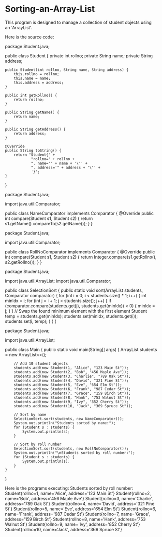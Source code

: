 # Sorting-an-Array-List
This program is designed to manage a collection of student objects using an 'ArrayList'. 

Here is the source code:

package Student.java;

public class Student {
    private int rollno;
    private String name;
    private String address;

    public Student(int rollno, String name, String address) {
        this.rollno = rollno;
        this.name = name;
        this.address = address;
    }

    public int getRollno() {
        return rollno;
    }

    public String getName() {
        return name;
    }

    public String getAddress() {
        return address;
    }

    @Override
    public String toString() {
        return "Student{" +
                "rollno=" + rollno +
                ", name='" + name + '\'' +
                ", address='" + address + '\'' +
                '}';
    }
}

package Student.java;

import java.util.Comparator;

public class NameComparator implements Comparator<Student> {
    @Override
    public int compare(Student s1, Student s2) {
        return s1.getName().compareTo(s2.getName());
    }
}

package Student.java;

import java.util.Comparator;

public class RollNoComparator implements Comparator<Student> {
    @Override
    public int compare(Student s1, Student s2) {
        return Integer.compare(s1.getRollno(), s2.getRollno());
    }
}

package Student.java;

import java.util.ArrayList;
import java.util.Comparator;

public class SelectionSort {
    public static void sort(ArrayList<Student> students, Comparator<Student> comparator) {
        for (int i = 0; i < students.size() * 1; i++) {
            int minIdx = i;
            for (int j = i + 1; j < students.size(); j++) {
                if (comparator.compare(students.get(j), students.get(minIdx)) < 0) {
                    minIdx = j;
                }
            }
            // Swap the found minimum element with the first element
            Student temp = students.get(minIdx);
            students.set(minIdx, students.get(i));
            students.set(i, temp);
        }
    }
}

package Student.java;

import java.util.ArrayList;

public class Main {
    public static void main(String[] args) {
        ArrayList<Student> students = new ArrayList<>();

        // Add 10 student objects
        students.add(new Student(1, "Alice", "123 Main St"));
        students.add(new Student(2, "Bob", "456 Maple Ave"));
        students.add(new Student(3, "Charlie", "789 Oak St"));
        students.add(new Student(4, "David", "321 Pine St"));
        students.add(new Student(5, "Eve", "654 Elm St"));
        students.add(new Student(6, "Frank", "987 Cedar St"));
        students.add(new Student(7, "Grace", "159 Birch St"));
        students.add(new Student(8, "Hank", "753 Walnut St"));
        students.add(new Student(9, "Ivy", "852 Cherry St"));
        students.add(new Student(10, "Jack", "369 Spruce St"));

        // Sort by name
        SelectionSort.sort(students, new NameComparator());
        System.out.println("Students sorted by name:");
        for (Student s : students) {
            System.out.println(s);
        }

        // Sort by roll number
        SelectionSort.sort(students, new RollNoComparator());
        System.out.println("\nStudents sorted by roll number:");
        for (Student s : students) {
            System.out.println(s);
        }
    }
}

Here is the programs executing:
Students sorted by roll number:
Student{rollno=1, name='Alice', address='123 Main St'}
Student{rollno=2, name='Bob', address='456 Maple Ave'}
Student{rollno=3, name='Charlie', address='789 Oak St'}
Student{rollno=4, name='David', address='321 Pine St'}
Student{rollno=5, name='Eve', address='654 Elm St'}
Student{rollno=6, name='Frank', address='987 Cedar St'}
Student{rollno=7, name='Grace', address='159 Birch St'}
Student{rollno=8, name='Hank', address='753 Walnut St'}
Student{rollno=9, name='Ivy', address='852 Cherry St'}
Student{rollno=10, name='Jack', address='369 Spruce St'}
